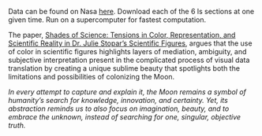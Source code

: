 Data can be found on Nasa [here](https://pds-geosciences.wustl.edu/lro/urn-nasa-pds-lro_diviner_derived1/data_derived_pcp/seasonal/slon/pols/). Download each of the 6 ls sections at one given time. Run on a supercomputer for fastest computation. 

The paper, [Shades of Science: Tensions in Color, Representation, and Scientific Reality in Dr. Julie Stopar’s Scientific Figures](https://drive.google.com/file/d/1GJhJpAC_ZKRrJGLDtVx4eHG75-NlVjp3/view?usp=sharing), argues that the use of color in scientific figures highlights layers of mediation, ambiguity, and subjective interpretation present in the complicated process of visual data translation by creating
a unique sublime beauty that spotlights both the limitations and possibilities of colonizing the Moon.

*In every attempt to capture and explain it, the Moon remains a symbol of humanity’s search for knowledge, innovation, and certainty. Yet, its abstraction reminds us to also focus on imagination, beauty, and to embrace the unknown, instead of searching for one, singular, objective truth.*
